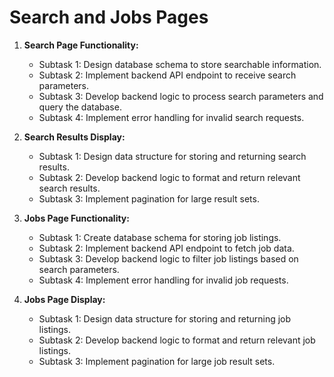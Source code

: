 # Search and Jobs Pages

1. **Search Page Functionality:**
   - Subtask 1: Design database schema to store searchable information.
   - Subtask 2: Implement backend API endpoint to receive search parameters.
   - Subtask 3: Develop backend logic to process search parameters and query the database.
   - Subtask 4: Implement error handling for invalid search requests.

2. **Search Results Display:**
   - Subtask 1: Design data structure for storing and returning search results.
   - Subtask 2: Develop backend logic to format and return relevant search results.
   - Subtask 3: Implement pagination for large result sets.

3. **Jobs Page Functionality:**
   - Subtask 1: Create database schema for storing job listings.
   - Subtask 2: Implement backend API endpoint to fetch job data.
   - Subtask 3: Develop backend logic to filter job listings based on search parameters.
   - Subtask 4: Implement error handling for invalid job requests.

4. **Jobs Page Display:**
   - Subtask 1: Design data structure for storing and returning job listings.
   - Subtask 2: Develop backend logic to format and return relevant job listings.
   - Subtask 3: Implement pagination for large job result sets.
